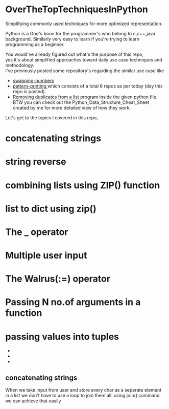 # OverTheTopTechniquesInPython
Simplifying commonly used techniques for more optimized representation.

Python is a God's boon for the programmer's who belong to c,c++,java background.
Similarly very easy to learn if you're trying to learn programming as a beginner.

You would've already figured out what's the purpose of this repo,  
yes it's about simplified approaches toward daily use case techniques and methodology.  
I've previously posted some repository's regarding the similar use case like  
* [swapping-numbers](https://github.com/BhargavKadali39/Swapping_in_python)  
* [pattern-printing ](https://github.com/BhargavKadali39/Pattern-printing-in-python) which consists of a total 6 repos as per today (day this repo is posted).
* [Removing duplicates from a list](https://github.com/BhargavKadali39/Python_Data_Structure_Cheat_Sheet) program inside the given python file.  
BTW you can check out the Python_Data_Structure_Cheat_Sheet created by me for more detailed view of how they work.

Let's get to the topics I covered in this repo,
# concatenating strings
# string reverse
# combining lists using ZIP() function
# list to dict using zip()
# The _ operator
# Multiple user input
# The Walrus(:=) operator
# Passing N no.of arguments in a function
# passing values into tuples
*
*
*
<h2>concatenating strings</h2>
When we take input from user and store every char as a seperate element in a list we don't have to use a loop to join them all.
using join() command we can achieve that easily
